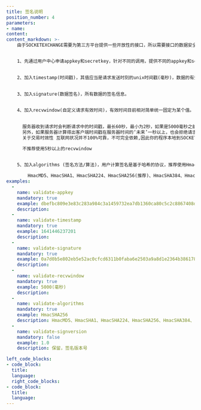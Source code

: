 ```yaml
---
title: 签名说明
position_number: 4
parameters:
- name:
content:
content_markdown: >-
    由于SOCKETEXCHANGE需要为第三方平台提供一些开放性的接口，所以需要接口的数据安全问题，比如数据是否被篡改，数据是否已过时，数据是否可以重复提交，接口在某个时间内访问频率等问题。其中数据是否被篡改是最重要的。


    1、先通过用户中心申请appkey和secretkey，针对不同的调用，提供不同的appkey和secretkey
    

    2、加入timestamp(时间戳)，其值应当是请求发送时刻的unix时间戳(毫秒)，数据的有郊时间根据此值来计算。
    

    3、加入signature(数据签名)，所有数据的签名信息。
    

    4、加入recvwindow(自定义请求有效时间)，有效时间目前相对简单统一固定为某个值。
    

      服务器收到请求时会判断请求中的时间戳，最长60秒，最小为2秒，如果是5000毫秒之前发出的，则请求会被认为无效。这个时间窗口值可以通过发送可选参数recvWindow来设置。
      另外，如果服务器计算得出客户端时间戳在服务器时间的‘未来’一秒以上，也会拒绝请求。
      关于交易时效性 互联网状况并不100%可靠，不可完全依赖,因此你的程序本地到SOCKETEXCHANGE服务器的时延会有抖动. 这是我们设置recvwindow的目的所在，如果你从事高频交易，对交易时效性有较高的要求，可以灵活设置recvwindow以达到你的要求。

      不推荐使用5秒以上的recvwindow
      

    5、加入algorithms (签名方法/算法)，用户计算签名是基于哈希的协议，推荐使用HmacSHA256。具体支持那些协议，请参见下面表格中所列出。

        HmacMD5、HmacSHA1、HmacSHA224、HmacSHA256(推荐)、HmacSHA384、HmacSHA512
examples:
  -
    name: validate-appkey
    mandatory: true
    example: dbefbc809e3e83c283a984c3a1459732ea7db1360ca80c5c2c8867408d28cc83
    description:
  -
    name: validate-timestamp
    mandatory: true
    example: 1641446237201
    description:
  -
    name: validate-signature
    mandatory: true
    example: 0a7d0b5e802eb5e52ac0cfcd6311b0faba6e2503a9a8d1e2364b38617877574d
    description:
  -
    name: validate-recvwindow
    mandatory: true
    example: 5000(毫秒)
    description:
  -
    name: validate-algorithms
    mandatory: true
    example: HmacSHA256
    description: HmacMD5、HmacSHA1、HmacSHA224、HmacSHA256、HmacSHA384、HmacSHA512，默认为：HmacSHA256
  -
    name: validate-signversion
    mandatory: false
    example: 1.0
    description: 保留，签名版本号

left_code_blocks:
- code_block:
  title:
  language:
  right_code_blocks:
- code_block:
  title:
  language:
---
```



